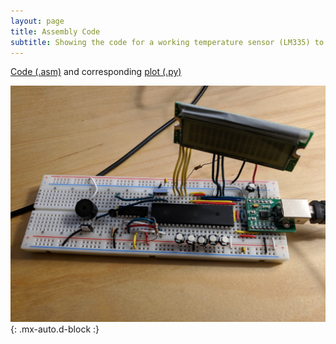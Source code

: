 ```yaml
---
layout: page
title: Assembly Code
subtitle: Showing the code for a working temperature sensor (LM335) to serial output from AT89 microcontroller
---
```


[Code (.asm)](https://github.com/tangnicholas/Assembly-C-Projects/blob/master/Labs/TempSensor.asm) and corresponding [plot (.py)](https://github.com/tangnicholas/Assembly-C-Projects/blob/master/Labs/TempSensor_Py.py)

![BC_TSgraph](assets/img/Alrm_clk.jpg){: .mx-auto.d-block :}